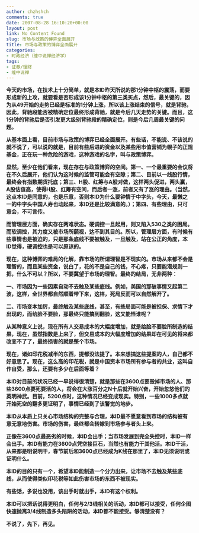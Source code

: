 ```yaml
---
author: chzhshch
comments: true
date: 2007-08-28 16:10:20+00:00
layout: post
link: No Content Found
slug: 市场与政策的博弈全面展开
title: 市场与政策的博弈全面展开
categories:
- 时政经济（缠中说禅经济学）
tags:
- 证券/理财
- 缠中说禅
---
```


			

**今天的市场，在技术上十分简单，就是本ID昨天所说的那1分钟中枢的震荡，而要形成新的上攻，就要看是否形成该1分钟中枢的第三类买点，然后，最关键的，因为从49开始的走势已经是标准的1分钟上涨，所以该上涨结束的信号，就是背驰，因此，背驰段能否被精确定位最终形成背驰，就是今后几天走势的关键。而且，这1分钟的背驰后是否引发更大级别背驰段的精确定位，则是今后几周最关键的问题。**

**从基本面上看，目前市场与政策的博弈已经全面展开。有些话，不能说、不该说的就不说了，可以说的就是，目前有些后进的资金以及某些用市值营销为幌子的正规基金，正在玩一种危险的游戏，这种游戏的名字，叫与政策博弈。**

**显然，至少在他们看来，现在存在与政策博弈的空间。第一、一个最重要的会议将在不久后展开，他们认为这时候的监管可能会有空隙；第二、目前以一线股行情，最终会有指数期货托底；第三、H股、红筹与A股对做，这样两头促进，两头赢，A股估值高，使得H股、红筹有空间，而后者一涨，前者又有了涨的理由。（当然，这点本ID是同意的，也是乐意，否则本ID为什么要钟情于中字头，今天，最懒之一的中字头中国人寿也动起来，本ID还是比较满意的。）；第四、有些理由，只可意会，不可言传。**

**而管理层方面，确实存在两难状态。硬调控一旦起用，则又陷入530之类的困局。而软调控，其力度又被市场所藐视，达不到其目的。所以，管理层方面，有时候有些事情也是被迫的，只是那条底线不要被触及，一旦触及，站在公正的角度，本ID觉得，硬调控也是可以原谅的。**

**现在，这种博弈的难局的化解，靠市场的所谓理智是不现实的。市场从来都不会是理智的，而且某些资金，说白了，花的不是自己的钱，不心疼，只要能潜规则一把，什么不可以？所以，不要冀望于市场的理智。最终的结局，无非两种：**

**一、市场因为一些因素自动不去触及某些底线。例如，美国的那破事情又起第二波，这样，全世界都自然顺着带下来，这样，死局反而可以自然解开了。**

**二、市场变本加厉，最终触及某些底线，甚至，有些局面可能是被担保、求情下才出现的，而给脸不要脸，那最终只能搞到翻脸，这又能怪谁呢？**

**从某种意义上说，现在所有人交易成本的大幅度增加，就是给脸不要脸所制造的结果，现在，虽然指数是上来了，但交易成本的大幅度增加的结果却在可见的将来都改变不了了，最终损害的就是整个市场。**

**现在，诸如印花税减半的东西，提都没法提了。本来想搞这些提案的人，自己都不好意思了。现在，这么高的印花税，就是中国资本市场所有参与者的共业，这叫自作自受，那么，还要有多少在后面等着？**

**本ID对目前的状况已经一早说得很清楚，就是那些在3600点要毁掉市场的人、那些3600点要死要活的人，将会在大涨百分之N十后就开始兴奋，开始忽悠他们的英明神武。目前，5200点时，这种情况已经变成现实。特别，一些1000多点就开始死空的翻多更证明了，事情已经到了该警觉的地步。**

**本ID从本质上只关心市场结构的完整与合理，本ID最不愿意看到市场的结构被有意无意地伤害。市场的伤害，最终都会转嫁到市场参与者头上来。**

**正像在3600点最恶劣的时候，本ID会出手；当市场发展到完全失控时，本ID一样会出手。本ID有能力在3600点凭空接巨石，当然也有能力干其他活。本ID干活，从来都是明说明干，春节前后和3600点已经成为K线在那里了，本ID无须说明或证明什么。**

**本ID的目的只有一个，希望本ID能制造一个分力出来，让市场不去触及某些底线，从而使得类似印花税等如此伤害市场的东西不被现实。**

**有些话，多说也没用，该出手时就出手，本ID有这个权利。**

**本ID可以把话说得更明白，任何与2/3线相关的活动，本ID都可以接受，任何企图快速抛离3/4线制造多头陷阱的活动，本ID都不能接受。够清楚没有？**

**不说了，先下，再见。**
